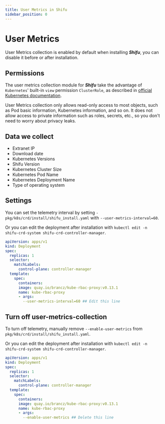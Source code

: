 ```yaml
---
title: User Metrics in Shifu
sidebar_position: 0
---
```


# User Metrics

User Metrics collection is enabled by default when installing ***Shifu***, you can disable it before or after installation.

## Permissions

The user metrics collection module for ***Shifu*** take the advantage of `Kubernetes`' built-in `view` permission `ClusterRole`, as described in [official Kubernetes documentation](https://kubernetes.io/zh-cn/docs/reference/access-authn-authz/rbac/#user-facing-roles).

User Metrics collection only allows read-only access to most objects, such as Pod basic information, Kubernetes information, and so on. It does not allow access to private information such as roles, secrets, etc., so you don't need to worry about privacy leaks.

## Data we collect

- Extranet IP
- Download date
- Kubernetes Versions
- Shifu Version
- Kubernetes Cluster Size
- Kubernetes Pod Name
- Kubernetes Deployment Name
- Type of operating system

## Settings

You can set the telemetry interval by setting `-pkg/k8s/crd/install/shifu_install.yaml` with `--user-metrics-interval=60`.

Or you can edit the deployment after installation with `kubectl edit -n shifu-crd-system shifu-crd-controller-manager`.

```yaml
apiVersion: apps/v1
kind: Deployment
spec:
  replicas: 1
  selector:
    matchLabels:
      control-plane: controller-manager
  template:
    spec:
      containers:
      image: quay.io/brancz/kube-rbac-proxy:v0.13.1
      name: kube-rbac-proxy
      - args:
        --user-metrics-interval=60 ## Edit this line
```

## Turn off user-metrics-collection

To turn off telemetry, manually remove `--enable-user-metrics` from `pkg/k8s/crd/install/shifu_install.yaml`.

Or you can edit the deployment after installation with `kubectl edit -n shifu-crd-system shifu-crd-controller-manager`.

```yaml
apiVersion: apps/v1
kind: Deployment
spec:
  replicas: 1
  selector:
    matchLabels:
      control-plane: controller-manager
  template:
    spec:
      containers:
      image: quay.io/brancz/kube-rbac-proxy:v0.13.1
      name: kube-rbac-proxy
      - args:
        --enable-user-metrics ## Delete this line
```

